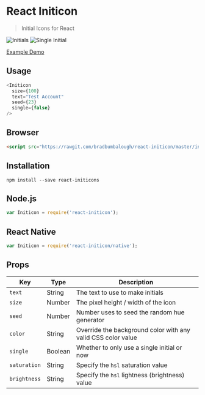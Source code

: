 # React Initicon
> Initial Icons for React

![Initials](https://drive.google.com/uc?export=view&id=0BwAfqxmTWrIma1dCZ1ZpVHNxRms)
![Single Initial](https://drive.google.com/uc?export=view&id=0BwAfqxmTWrImTXNuTlNsVlY3eHc)

[Example Demo](https://bradbumbalough.github.io/react-initicon)

## Usage
```JavaScript
<Initicon
  size={100}
  text="Test Account"
  seed={23}
  single={false}
/>
```

## Browser
```HTML
<script src="https://rawgit.com/bradbumbalough/react-initicon/master/index.js"></script>
```

## Installation
`npm install --save react-initicons`

## Node.js
```JavaScript
var Initicon = require('react-initicon');
```

## React Native
```JavaScript
var Initicon = require('react-initicon/native');
```

## Props
|Key |Type |Description |
|--- |--- |--- |
|`text`|String|The text to use to make initials|
|`size`|Number|The pixel height / width of the icon|
|`seed`|Number|Number uses to seed the random hue generator|
|`color`|String|Override the background color with any valid CSS color value|
|`single`|Boolean|Whether to only use a single initial or now|
|`saturation`|String|Specify the `hsl` saturation value|
|`brightness`|String|Specify the `hsl` lightness (brightness) value|
